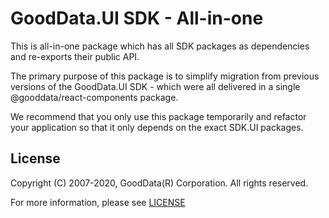 # GoodData.UI SDK - All-in-one

This is all-in-one package which has all SDK packages as dependencies and re-exports their public API.

The primary purpose of this package is to simplify migration from previous versions of the GoodData.UI SDK - which were
all delivered in a single @gooddata/react-components package.

We recommend that you only use this package temporarily and refactor your application so that it only depends on the
exact SDK.UI packages.

## License

Copyright (C) 2007-2020, GoodData(R) Corporation. All rights reserved.

For more information, please see [LICENSE](https://github.com/gooddata/gooddata-ui-sdk/blob/master/libs/sdk-ui-all/LICENSE)
